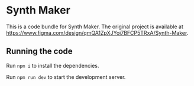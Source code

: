 
  # Synth Maker

  This is a code bundle for Synth Maker. The original project is available at https://www.figma.com/design/qmQA1ZpXJYoi7BFCP5TRxA/Synth-Maker.

  ## Running the code

  Run `npm i` to install the dependencies.

  Run `npm run dev` to start the development server.
  